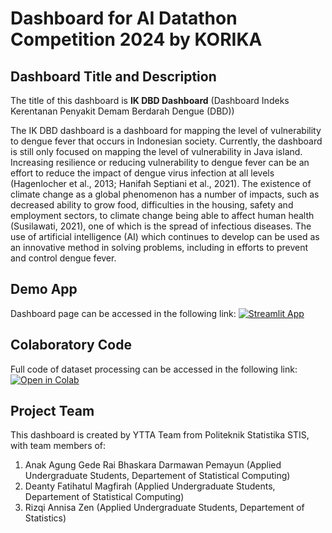 # Dashboard for AI Datathon Competition 2024 by KORIKA

## Dashboard Title and Description
The title of this dashboard is **IK DBD Dashboard** (Dashboard Indeks Kerentanan Penyakit Demam Berdarah Dengue (DBD))

The IK DBD dashboard is a dashboard for mapping the level of vulnerability to dengue fever that occurs in Indonesian society. Currently, the dashboard is still only focused on mapping the level of vulnerability in Java island. Increasing resilience or reducing vulnerability to dengue fever can be an effort to reduce the impact of dengue virus infection at all levels (Hagenlocher et al., 2013; Hanifah Septiani et al., 2021). The existence of climate change as a global phenomenon has a number of impacts, such as decreased ability to grow food, difficulties in the housing, safety and employment sectors, to climate change being able to affect human health (Susilawati, 2021), one of which is the spread of infectious diseases. The use of artificial intelligence (AI) which continues to develop can be used as an innovative method in solving problems, including in efforts to prevent and control dengue fever.

## Demo App
Dashboard page can be accessed in the following link:
[![Streamlit App](https://static.streamlit.io/badges/streamlit_badge_black_white.svg)](https://ai-datathon-ytta2024.streamlit.app/)

## Colaboratory Code
Full code of dataset processing can be accessed in the following link:
[![Open in Colab](https://img.shields.io/badge/Open%20in-Colab-blue?style=flat&logo=google-colab&logoColor=yellow)](https://colab.research.google.com/drive/1Utrt7Sxi9Ry71yYNupDaHW-gmMxz9LdL?usp=sharing)

## Project Team
This dashboard is created by YTTA Team from Politeknik Statistika STIS, with team members of:
1. Anak Agung Gede Rai Bhaskara Darmawan Pemayun (Applied Undergraduate Students, Departement of Statistical Computing)
2. Deanty Fatihatul Magfirah (Applied Undergraduate Students, Departement of Statistical Computing)
3. Rizqi Annisa Zen (Applied Undergraduate Students, Departement of Statistics)
